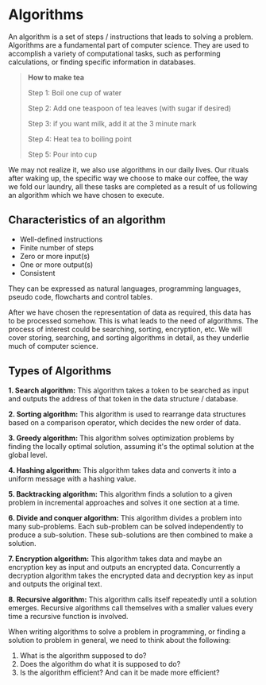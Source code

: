 # Algorithms

An algorithm is a set of steps / instructions that leads to solving a problem. Algorithms are a fundamental part of computer science. They are used to accomplish a variety of computational tasks, such as performing calculations, or finding specific information in databases.

> **How to make tea**
> 
> Step 1: Boil one cup of water
> 
> Step 2: Add one teaspoon of tea leaves (with sugar if desired)
> 
> Step 3: if you want milk, add it at the 3 minute mark
> 
> Step 4: Heat tea to boiling point
> 
> Step 5: Pour into cup

We may not realize it, we also use algorithms in our daily lives. Our rituals after waking up, the specific way we choose to make our coffee, the way we fold our laundry, all these tasks are completed as a result of us following an algorithm which we have chosen to execute.

## Characteristics of an algorithm
* Well-defined instructions
* Finite number of steps
* Zero or more input(s)
* One or more output(s)
* Consistent

They can be expressed as natural languages, programming languages, pseudo code, flowcharts and control tables.

After we have chosen the representation of data as required, this data has to be processed somehow. This is what leads to the need of algorithms. The process of interest could be searching, sorting, encryption, etc. We will cover storing, searching, and sorting algorithms in detail, as they underlie much of computer science.

## Types of Algorithms

**1. Search algorithm:** This algorithm takes a token to be searched as input and outputs the address of that token in the data structure / database.

**2. Sorting algorithm:** This algorithm is used to rearrange data structures based on a comparison operator, which decides the new order of data.

**3. Greedy algorithm:** This algorithm solves optimization problems by finding the locally optimal solution, assuming it's the optimal solution at the global level.

<!-- This definition lacks understanding -->
**4. Hashing algorithm:** This algorithm takes data and converts it into a uniform message with a hashing value.

**5. Backtracking algorithm:** This algorithm finds a solution to a given problem in incremental approaches and solves it one section at a time.

**6. Divide and conquer algorithm:** This algorithm divides a problem into many sub-problems. Each sub-problem can be solved independently to produce a sub-solution. These sub-solutions are then combined to make a solution.

**7. Encryption algorithm:** This algorithm takes data and maybe an encryption key as input and outputs an encrypted data. Concurrently a decryption algorithm takes the encrypted data and decryption key as input and outputs the original text.

**8. Recursive algorithm:** This algorithm calls itself repeatedly until a solution emerges. Recursive algorithms call themselves with a smaller values every time a recursive function is involved.

When writing algorithms to solve a problem in programming, or finding a solution to problem in general, we need to think about the following:

1. What is the algorithm supposed to do?
2. Does the algorithm do what it is supposed to do?
3. Is the algorithm efficient? And can it be made more efficient?